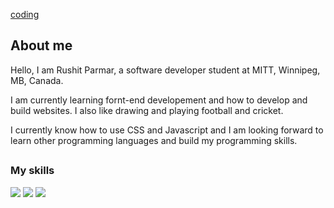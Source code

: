 
[coding](https://unsplash.com/photos/g5jpH62pwes)

## About me

Hello, I am Rushit Parmar, a software developer student at MITT, Winnipeg, MB, Canada.

I am currently learning fornt-end developement and how to develop and build websites. 
I also like drawing and playing football and cricket.

I currently know how to use CSS and Javascript and I am looking forward to learn other programming languages and build my programming skills. 

##

### My skills

![](https://img.shields.io/badge/web-html-informational?style=for-the-badge&logo=html5&logoColor=white&color=51be8d)
![](https://img.shields.io/badge/web-css-informational?style=for-the-badge&logo=css3&logoColor=white&color=51be8d)
![](https://img.shields.io/badge/code-javascript-informational?style=for-the-badge&logo=javascript&logoColor=white&color=51be8d)
